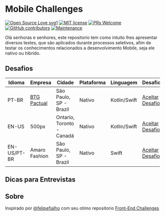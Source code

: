 # Mobile Challenges

 [![Open Source Love svg1](https://badges.frapsoft.com/os/v1/open-source.svg?v=103)](https://github.com/ellerbrock/open-source-badges/)   [![MIT license](https://img.shields.io/badge/License-MIT-blue.svg)](https://lbesson.mit-license.org/)   [![PRs Welcome](https://img.shields.io/badge/PRs-welcome-brightgreen.svg?style=flat-square)](http://makeapullrequest.com)   [![GitHub contributors](https://img.shields.io/github/contributors/Naereen/StrapDown.js.svg)](https://GitHub.com/Naereen/StrapDown.js/graphs/contributors/)  [![Maintenance](https://img.shields.io/badge/Maintained%3F-yes-green.svg)](https://GitHub.com/Naereen/StrapDown.js/graphs/commit-activity)


Olá senhoras e senhores, este repositorio tem como intuito lhes apresentar diversos testes, que são aplicados durante processos seletivos, afim de testar os conhecimentos relacionados a desenvolvimento Mobile, seja ele nativo ou hibrido.
 
## Desafios

|    Idioma    |    Empresa    | Cidade |  Plataforma  |   Linguagem   |    Desafio    |
| ------------- | ------------- | ------------- | ------------- | ------------- | ------------- |
|  PT-BR  | [BTG Pactual](https://www.glassdoor.com.br/Avalia%C3%A7%C3%B5es/BTG-Pactual-Avalia%C3%A7%C3%B5es-E411540.htm) | São Paulo, SP - Brazil |  Nativo  | Kotlin/Swift  | [Aceitar Desafio](https://github.com/btgpactualdigitaldev/mobile-challenge) |
| EN-US  | 500px | Ontario, Toronto - Canadá | Nativo | Kotlin/Swift | [Aceitar Desafio](https://github.com/500px/mobile-challenge)|
| EN-US/PT-BR  | Amaro Fashion | São Paulo, SP - Brazil |  Nativo | Swift | [Aceitar Desafio](https://github.com/amarofashion/mobile-ios-challenge)|

## Dicas para Entrevistas


## Sobre
Inspirado por [@felipefialho](https://github.com/felipefialho) com seu otimo repositorio [Front-End Challenges](https://github.com/felipefialho/frontend-challenges)
